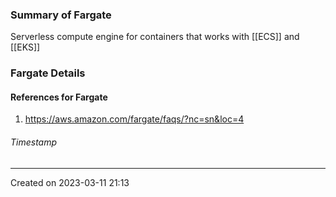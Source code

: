 ### Summary of Fargate
Serverless compute engine for containers that works with [[ECS]] and [[EKS]]
### Fargate Details

#### References for Fargate
1. https://aws.amazon.com/fargate/faqs/?nc=sn&loc=4
###### Timestamp
---
Created on 2023-03-11 21:13